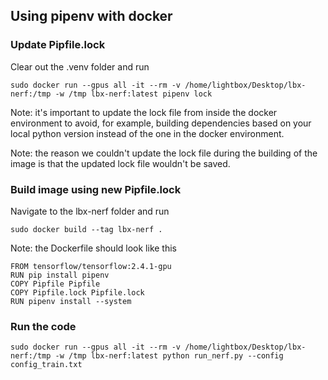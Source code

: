 ## Using pipenv with docker
### Update Pipfile.lock
Clear out the .venv folder and run
```
sudo docker run --gpus all -it --rm -v /home/lightbox/Desktop/lbx-nerf:/tmp -w /tmp lbx-nerf:latest pipenv lock
```

Note: it's important to update the lock file from inside the docker environment to avoid, for example, building dependencies based on your local python version instead of the one in the docker environment. 

Note: the reason we couldn't update the lock file during the building of the image is that the updated lock file wouldn't be saved.

### Build image using new Pipfile.lock
Navigate to the lbx-nerf folder and run
```
sudo docker build --tag lbx-nerf .
```
Note: the Dockerfile should look like this
```
FROM tensorflow/tensorflow:2.4.1-gpu
RUN pip install pipenv
COPY Pipfile Pipfile
COPY Pipfile.lock Pipfile.lock
RUN pipenv install --system
```

### Run the code
```
sudo docker run --gpus all -it --rm -v /home/lightbox/Desktop/lbx-nerf:/tmp -w /tmp lbx-nerf:latest python run_nerf.py --config config_train.txt
```
